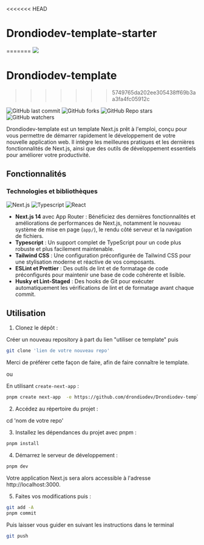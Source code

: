 <<<<<<< HEAD

# Drondiodev-template-starter

=======
![](https://visitor-badge.laobi.icu/badge?page_id=drondiodev.drondiodev-template-starter)

# Drondiodev-template

> > > > > > > 5749765da202ee305438ff69b3aa3fa4fc05912c

![GitHub last commit](https://img.shields.io/github/last-commit/drondiodev/Drondiodev-template)
![GitHub forks](https://img.shields.io/github/forks/drondiodev/Drondiodev-template)
![GitHub Repo stars](https://img.shields.io/github/stars/drondiodev/Drondiodev-template)
![GitHub watchers](https://img.shields.io/github/watchers/drondiodev/Drondiodev-template)

Drondiodev-template est un template Next.js prêt à l'emploi, conçu pour vous
permettre de démarrer rapidement le développement de votre nouvelle application
web. Il intègre les meilleures pratiques et les dernières fonctionnalités de
Next.js, ainsi que des outils de développement essentiels pour améliorer votre
productivité.

## Fonctionnalités

### Technologies et bibliothèques

![Next.js](https://img.shields.io/badge/next.js-000000?style=for-the-badge&logo=nextdotjs&logoColor=white)
![Typescript](https://img.shields.io/badge/Typescript-007acc?style=for-the-badge&labelColor=black&logo=typescript&logoColor=007acc)
![React](https://img.shields.io/badge/-React-61DBFB?style=for-the-badge&labelColor=black&logo=react&logoColor=61DBFB)

- **Next.js 14** avec App Router : Bénéficiez des dernières fonctionnalités et
  améliorations de performances de Next.js, notamment le nouveau système de mise
  en page (`app/`), le rendu côté serveur et la navigation de fichiers.
- **Typescript** : Un support complet de TypeScript pour un code plus robuste et
  plus facilement maintenable.
- **Tailwind CSS** : Une configuration préconfigurée de Tailwind CSS pour une
  stylisation moderne et réactive de vos composants.
- **ESLint et Prettier** : Des outils de lint et de formatage de code
  préconfigurés pour maintenir une base de code cohérente et lisible.
- **Husky et Lint-Staged** : Des hooks de Git pour exécuter automatiquement les
  vérifications de lint et de formatage avant chaque commit.

## Utilisation

1. Clonez le dépôt :

Créer un nouveau repository à part du lien "utiliser ce template" puis

```bash
git clone 'lien de votre nouveau repo'
```

Merci de préférer cette façon de faire, afin de faire connaître le template.

ou

En utilisant `create-next-app` :

```bash
pnpm create next-app  -e https://github.com/drondiodev/Drondiodev-template-starter ts-pnpm
```

2. Accédez au répertoire du projet :

cd 'nom de votre repo'

3. Installez les dépendances du projet avec pnpm :

```bash
pnpm install
```

4. Démarrez le serveur de développement :

```bash
pnpm dev
```

Votre application Next.js sera alors accessible à l'adresse
http://localhost:3000.

5. Faites vos modifications puis :

```bash
git add -A
pnpm commit
```

Puis laisser vous guider en suivant les instructions dans le terminal

```bash
git push
```
